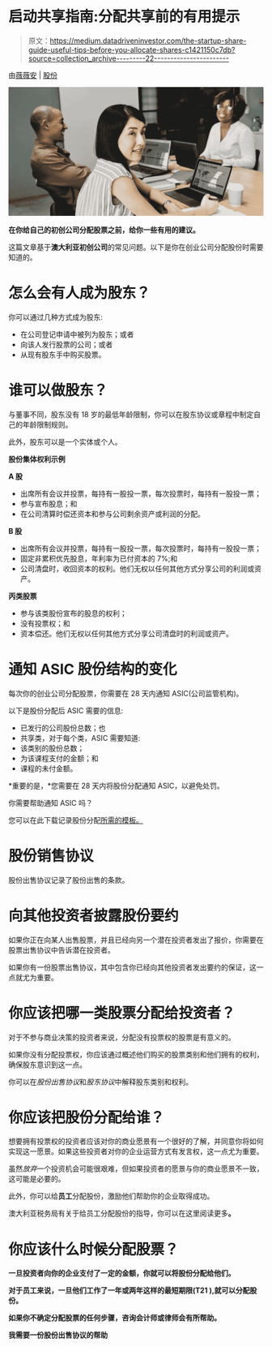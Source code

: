 # 启动共享指南:分配共享前的有用提示

> 原文：<https://medium.datadriveninvestor.com/the-startup-share-guide-useful-tips-before-you-allocate-shares-c1421150c7db?source=collection_archive---------22----------------------->

由[薇薇安](https://michaellawgroup.com.au/author/vivian/) | [股份](https://michaellawgroup.com.au/category/shares/)

![](img/f595fbb077986d57bcd59df16b36b062.png)

**在你给自己的初创公司分配股票之前，给你一些有用的建议。**

这篇文章基于**澳大利亚初创公司**的常见问题。以下是你在创业公司分配股份时需要知道的。

# 怎么会有人成为股东？

你可以通过几种方式成为股东:

*   在公司登记申请中被列为股东；或者
*   向该人发行股票的公司；或者
*   从现有股东手中购买股票。

# 谁可以做股东？

与董事不同，股东没有 18 岁的最低年龄限制，你可以在股东协议或章程中制定自己的年龄限制规则。

此外，股东可以是一个实体或个人。

**股份集体权利示例**

**A 股**

*   出席所有会议并投票，每持有一股投一票，每次投票时，每持有一股投一票；
*   参与宣布股息；和
*   在公司清算时偿还资本和参与公司剩余资产或利润的分配。

**B 股**

*   出席所有会议并投票，每持有一股投一票，每次投票时，每持有一股投一票；
*   固定非累积优先股息，年利率为已付资本的 7%;和
*   公司清盘时，收回资本的权利。他们无权以任何其他方式分享公司的利润或资产。

**丙类股票**

*   参与该类股份宣布的股息的权利；
*   没有投票权；和
*   资本偿还。他们无权以任何其他方式分享公司清盘时的利润或资产。

# 通知 ASIC 股份结构的变化

每次你的创业公司分配股票，你需要在 28 天内通知 ASIC(公司监管机构)。

以下是股份分配后 ASIC 需要的信息:

*   已发行的公司股份总数；也
*   共享类，对于每个类，ASIC 需要知道:
*   该类别的股份总数；
*   为该课程支付的金额；和
*   课程的未付金额。

*重要的是，*您需要在 28 天内将股份分配通知 ASIC，以避免处罚。

你需要帮助通知 ASIC 吗？

您可以在此下载记录股份分配[所需的模板。](https://michaellawgroup.com.au/2018/09/24/the-startup-share-guide-useful-tips-before-you-allocate-shares/)

# 股份销售协议

股份出售协议记录了股份出售的条款。

# 向其他投资者披露股份要约

如果你正在向某人出售股票，并且已经向另一个潜在投资者发出了报价，你需要在股票出售协议中告诉潜在投资者。

如果你有一份股票出售协议，其中包含你已经向其他投资者发出要约的保证，这一点就尤为重要。

# 你应该把哪一类股票分配给投资者？

对于不参与商业决策的投资者来说，分配没有投票权的股票是有意义的。

如果你没有分配投票权，你应该通过概述他们购买的股票类别和他们拥有的权利，确保股东意识到这一点。

你可以在*股份出售协议*和*股东协议*中解释股东类别和权利。

# 你应该把股份分配给谁？

想要拥有投票权的投资者应该对你的商业愿景有一个很好的了解，并同意你将如何实现这一愿景。如果这些投资者对你的企业运营方式有发言权，这一点尤为重要。

虽然*放弃*一个投资机会可能很艰难，但如果投资者的愿景与你的商业愿景不一致，这可能是必要的。

此外，你可以给**员工**分配股份，激励他们帮助你的企业取得成功。

澳大利亚税务局有关于给员工分配股份的指导，你可以在这里阅读更多[](https://www.ato.gov.au/General/Employee-share-schemes/)****。****

# **你应该什么时候分配股票？**

**一旦投资者向你的企业支付了一定的金额，你就可以将股份分配给他们。**

**对于员工来说，一旦他们工作了一年或两年这样的最短期限(T21 ),就可以分配股份。**

**如果你不确定分配股票的任何步骤，咨询会计师或律师会有所帮助。**

**我需要一份股份出售协议的帮助**